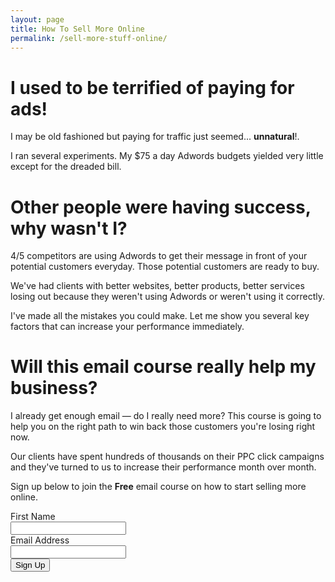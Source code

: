 ```yaml
---
layout: page
title: How To Sell More Online
permalink: /sell-more-stuff-online/
---
```



I used to be terrified of paying for ads!
=========================================

I may be old fashioned but paying for traffic just seemed... 
**unnatural**!.  

I ran several experiments. My $75 a day Adwords budgets yielded very
little except for the dreaded bill.


Other people were having success, why wasn't I?
================================================
4/5 competitors are using Adwords to get their message in front of
your potential customers everyday. Those potential customers are 
ready to buy.

We've had clients with better websites, better products, better services
losing out because they weren't using Adwords or weren't using it correctly.

I've made all the mistakes you could make. Let me show you several key factors
that can increase your performance immediately. 

Will this email course really help my business?
================

I already get enough email — do I really need more? 
This course is going to help you on the right path to win back those
customers you're losing right now.

Our clients have spent hundreds of thousands on their PPC click campaigns
and they've turned to us to increase their performance month over month.



Sign up below to join the **Free** email course on how to start selling more
online.




<form action="https://www.getdrip.com/forms/85356217/submissions" method="post" data-drip-embedded-form="85356217">
  <div data-drip-attribute="description"></div>
    <div>
        <label for="fields[first_name]">First Name</label><br />
        <input type="text" name="fields[first_name]" value="" />
    </div>
    <div>
        <label for="fields[email]">Email Address</label><br />
        <input type="email" name="fields[email]" value="" />
    </div>
  <div>
    <input type="submit" name="submit" value="Sign Up" data-drip-attribute="sign-up-button" />
  </div>
</form>


